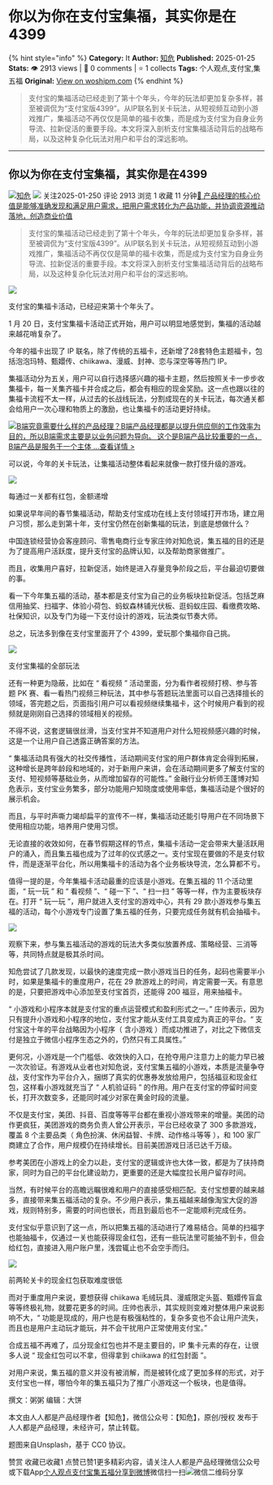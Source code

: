 # 你以为你在支付宝集福，其实你是在4399
{% hint style="info" %}
**Category:** It
**Author:** [知危](https://www.woshipm.com/u/1506922)
**Published:** 2025-01-25  
**Stats:** 👁️ 2913 views | 💬 0 comments | ⭐ 1 collects
**Tags:** 个人观点,支付宝,集五福
**Original:** [View on woshipm.com](https://www.woshipm.com/it/6174606.html)
{% endhint %}
> 支付宝的集福活动已经走到了第十个年头，今年的玩法却更加复杂多样，甚至被调侃为“支付宝版4399”。从IP联名到关卡玩法，从短视频互动到小游戏推广，集福活动不再仅仅是简单的福卡收集，而是成为支付宝为自身业务导流、拉新促活的重要手段。本文将深入剖析支付宝集福活动背后的战略布局，以及这种复杂化玩法对用户和平台的深远影响。

---

## 你以为你在支付宝集福，其实你是在4399

[![](https://static.woshipm.com/view/woshipm_api_def_20230322155724_8995.jpg?imageView2/1/w/72/h/72/q/100)](https://www.woshipm.com/u/1506922)[知危](https://www.woshipm.com/u/1506922) ![](https://static.woshipm.com/tag/1122_1@2x.png) 关注2025-01-250 评论 2913 浏览 1 收藏 11 分钟[🔗 产品经理的核心价值是能够准确发现和满足用户需求，把用户需求转化为产品功能，并协调资源推动落地，创造商业价值](https://ke.qidianla.com/courses/90pm)

> 支付宝的集福活动已经走到了第十个年头，今年的玩法却更加复杂多样，甚至被调侃为“支付宝版4399”。从IP联名到关卡玩法，从短视频互动到小游戏推广，集福活动不再仅仅是简单的福卡收集，而是成为支付宝为自身业务导流、拉新促活的重要手段。本文将深入剖析支付宝集福活动背后的战略布局，以及这种复杂化玩法对用户和平台的深远影响。

![](https://image.woshipm.com/2025/01/25/53777f68-db21-11ef-980d-00163e09d72f.png)

支付宝的集福卡活动，已经迎来第十个年头了。

1 月 20 日，支付宝集福卡活动正式开始，用户可以明显地感觉到，集福的活动越来越花哨复杂了。

今年的福卡出现了 IP 联名，除了传统的五福卡，还新增了28套特色主题福卡，包括泡泡玛特、甄嬛传、chiikawa、漫威、封神、恋与深空等等热门 IP。

集福活动分为五关，用户可以自行选择感兴趣的福卡主题，然后按照关卡一步步收集福卡，每一关集齐福卡并合成之后，都会有相应的现金奖励。这一点也跟以往的集福卡流程不太一样，从过去的长战线玩法，分割成现在的关卡玩法，每次通关都会给用户一次心理和物质上的激励，也让集福卡的活动更好持续。

[![](https://image.woshipm.com/2023/08/02/f7cafd68-30e3-11ee-9da3-00163e0b5ff3.png)B端究竟需要什么样的产品经理？B端产品经理都是以提升供应侧的工作效率为目的，所以B端需求主要是以业务问题为导向。 这个是B端产品比较重要的一点，B端产品是服务于一个主体 ...查看详情 >](https://ke.qidianla.com/courses/bcpm)

可以说，今年的关卡玩法，让集福活动整体看起来就像一款打怪升级的游戏。

![](https://image.woshipm.com/2025/01/23/84d3d5b0-d974-11ef-a430-00163e09d72f.jpg)

每通过一关都有红包，金额递增

如果说早年间的春节集福活动，帮助支付宝成功在线上支付领域打开市场，建立用户习惯，那么走到第十年，支付宝仍然在创新集福的玩法，到底是想做什么？

中国连锁经营协会客座顾问、零售电商行业专家庄帅对知危说，集五福的目的还是为了提高用户活跃度，提升支付宝的品牌认知，以及帮助商家做推广。

而且，收集用户喜好，拉新促活，始终是进入存量竞争阶段之后，平台最迫切要做的事。

看一下今年集五福的活动，基本都是支付宝为自己的业务板块拉新促活。包括芝麻信用抽奖、扫福字、体验小荷包、蚂蚁森林铺光伏板、逛蚂蚁庄园、看缴费攻略、社保知识，以及专门为碰一下支付设计的游戏，玩法类似节奏大师。

总之，玩法多到像在支付宝里面开了个 4399，爱玩那个集福你自己挑。

![](https://image.woshipm.com/2025/01/23/859e98f4-d974-11ef-a430-00163e09d72f.jpg)

支付宝集福的全部玩法

还有一种更为隐蔽，比如在 “ 看视频 ” 活动里面，分为看作者视频打榜、参与答题 PK 赛、看一看热门视频三种玩法，其中参与答题玩法里面可以自己选择擅长的领域，答完题之后，页面指引用户可以看视频继续集福卡，这个时候用户看到的视频就是刚刚自己选择的领域相关的视频。

不得不说，这套逻辑很丝滑，当支付宝并不知道用户对什么短视频感兴趣的时候，这是一个让用户自己透露正确答案的方法。

“ 集福活动具有强大的社交传播性，活动期间支付宝的用户群体肯定会得到拓展，这种增长是跨年龄段和地域的，对于新用户来讲，会在活动期间更多了解支付宝的支付、短视频等基础业务，从而增加留存的可能性。” 金融行业分析师王蓬博对知危表示，支付宝业务繁多，部分功能用户知晓度或使用率低，集福活动是个很好的展示机会。

而且，与平时声嘶力竭却扁平的宣传不一样，集福活动还能引导用户在不同场景下使用相应功能，培养用户使用习惯。

无论直接的收效如何，在春节假期这样的节点，集福卡活动一定会带来大量活跃用户的涌入，而且集五福也成为了过年的仪式感之一。支付宝现在要做的不是支付软件，而是逐渐平台化，所以用集福卡的活动为各个业务板块导流，怎么算都不亏。

值得一提的是，今年集福卡活动最重的应该是小游戏。在集五福的 11 个活动里面，“ 玩一玩 ” 和 “ 看视频 ”、“ 碰一下 ”、“ 扫一扫 ” 等等一样，作为主要板块存在。打开 “ 玩一玩 ”，用户就进入支付宝的游戏中心，共有 29 款小游戏参与集五福的活动，每个小游戏专门设置了集五福的任务，只要完成任务就有机会抽福卡。

![](https://image.woshipm.com/2025/01/23/865fbc28-d974-11ef-a430-00163e09d72f.jpg)

观察下来，参与集五福活动的游戏的玩法大多类似放置养成、策略经营、三消等等，共同特点就是极其杀时间。

知危尝试了几款发现，以最快的速度完成一款小游戏当日的任务，起码也需要半小时，如果是集福卡的重度用户，花在 29 款游戏上的时间，肯定需要一天。有意思的是，只要把游戏中心添加至支付宝首页，还能得 200 福豆，用来抽福卡。

“ 小游戏和小程序本就是支付宝的重点运营模式和盈利形式之一。” 庄帅表示，因为只有提升小游戏和小程序的地位，支付宝才能从支付工具变成为真正的平台。“ 支付宝这十年的平台战略因为小程序（ 含小游戏 ）而成功推进了，对比之下微信支付是独立于微信小程序生态之外的，仍然只有工具属性。”

更何况，小游戏是一个门槛低、收效快的入口，在抢夺用户注意力上的能力早已被一次次验证。有游戏从业者也对知危说，支付宝集五福的小游戏，本质是流量争夺战，支付宝作为平台介入，捆绑了真实的优惠券发放给用户，包括福豆和现金红包，这样看小游戏就充当了 “ 人机验证码 ” 的作用。用户在支付宝的停留时间变长，打开次数变多，还能同时减少对家在黄金时段的流量。

不仅是支付宝，美团、抖音、百度等等平台都在重视小游戏带来的增量。美团的动作更疯狂，美团游戏的商务负责人曾公开表示，平台已经收录了 300 多款游戏，覆盖 8 个主要品类（ 角色扮演、休闲益智、卡牌、动作格斗等等 ），和 100 家厂商建立了合作，用户规模仍在持续增长。目前美团游戏日活已达千万级。

参考美团在小游戏上的全力以赴，支付宝的逻辑或许也大体一致，都是为了扶持商家，同时为自己的平台化建设助力，更重要的还是大幅度拉长用户留存时间。

当然，有时候平台的高瞻远瞩很难和用户的直接感受相匹配。支付宝想要的越来越多，直接带来集五福活动的复杂。不少用户表示，集五福越来越像淘宝大促的游戏，规则特别多，需要的时间也很长，而且到最后也不一定能顺利完成任务。

支付宝似乎意识到了这一点，所以把集五福的活动进行了难易结合。简单的扫福字也能抽福卡，仅通过一关也能获得现金红包，还有一些玩法里可能抽不到卡，但会给红包，直接进入用户账户里，浅尝辄止也不会空手而归。

![](https://image.woshipm.com/2025/01/23/87374b98-d974-11ef-a430-00163e09d72f.jpg)

前两轮关卡的现金红包获取难度很低

而对于重度用户来说，要想获得 chiikawa 毛绒玩具、漫威限定头盔、甄嬛传盲盒等等终极礼物，就要花更多的时间。庄帅也表示，其实规则变难对整体用户来说影响不大，“ 功能是现成的，用户也是有极强粘性的，复杂多变也不会让用户流失，而且也是用户主动玩才能玩，并不会干扰用户正常使用支付宝。”

合成五福不再难了，瓜分现金红包也并不是主要目的，IP 集卡元素的存在，让很多人说 “ 现金红包可以不拿，但得拿到 chiikawa 的红包封面 ”。

对用户来说，集五福的意义并没有被消解，而是被转化成了更加多样的形式，对于支付宝也一样，哪怕今年的集五福只为了推广小游戏这一个板块，也是值得。

撰文：粥粥 编辑：大饼

本文由人人都是产品经理作者【知危】，微信公众号：【知危】，原创/授权 发布于人人都是产品经理，未经许可，禁止转载。

题图来自Unsplash，基于 CC0 协议。

赞赏 收藏已收藏1 点赞已赞1更多精彩内容，请关注人人都是产品经理微信公众号或下载App[个人观点](https://www.woshipm.com/tag/%e4%b8%aa%e4%ba%ba%e8%a7%82%e7%82%b9)[支付宝](https://www.woshipm.com/tag/%e6%94%af%e4%bb%98%e5%ae%9d)[集五福](https://www.woshipm.com/tag/%e9%9b%86%e4%ba%94%e7%a6%8f)[分享到微博](https://service.weibo.com/share/share.php?appkey=2775287854&title=你以为你在支付宝集福，其实你是在4399&url=https://www.woshipm.com/it/6174606.html&pic=https://image.woshipm.com/2025/01/25/53777f68-db21-11ef-980d-00163e09d72f.png)微信扫一扫![微信二维码](https://api.pwmqr.com/qrcode/create/?url=https://www.woshipm.com/it/6174606.html)分享